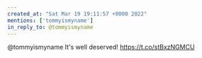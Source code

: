 ```yaml
---
created_at: "Sat Mar 19 19:11:57 +0000 2022"
mentions: ['tommyismyname']
in_reply_to: @tommyismyname
---
```


@tommyismyname It's well deserved! https://t.co/stBxzNGMCU